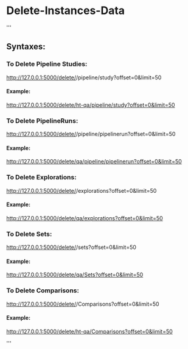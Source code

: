 # Delete-Instances-Data

'''
## Syntaxes:
### To Delete Pipeline Studies:
http://127.0.0.1:5000/delete/<Environment>/pipeline/study?offset=0&limit=50
#### Example:
http://127.0.0.1:5000/delete/ht-qa/pipeline/study?offset=0&limit=50

### To Delete PipelineRuns:
http://127.0.0.1:5000/delete/<Environment>/pipeline/pipelinerun?offset=0&limit=50
#### Example:
http://127.0.0.1:5000/delete/qa/pipeline/pipelinerun?offset=0&limit=50

### To Delete Explorations:
http://127.0.0.1:5000/delete/<Environment>/explorations?offset=0&limit=50
#### Example:
http://127.0.0.1:5000/delete/qa/explorations?offset=0&limit=50

### To Delete Sets:
http://127.0.0.1:5000/delete/<Environment>/sets?offset=0&limit=50
#### Example:
http://127.0.0.1:5000/delete/qa/Sets?offset=0&limit=50

### To Delete Comparisons:
http://127.0.0.1:5000/delete/<Environment>/Comparisons?offset=0&limit=50
#### Example:
http://127.0.0.1:5000/delete/ht-qa/Comparisons?offset=0&limit=50

'''
